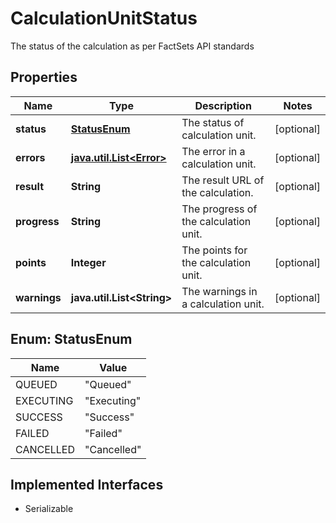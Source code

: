 

# CalculationUnitStatus

The status of the calculation as per FactSets API standards

## Properties

Name | Type | Description | Notes
------------ | ------------- | ------------- | -------------
**status** | [**StatusEnum**](#StatusEnum) | The status of calculation unit. |  [optional]
**errors** | [**java.util.List&lt;Error&gt;**](Error.md) | The error in a calculation unit. |  [optional]
**result** | **String** | The result URL of the calculation. |  [optional]
**progress** | **String** | The progress of the calculation unit. |  [optional]
**points** | **Integer** | The points for the calculation unit. |  [optional]
**warnings** | **java.util.List&lt;String&gt;** | The warnings in a calculation unit. |  [optional]



## Enum: StatusEnum

Name | Value
---- | -----
QUEUED | &quot;Queued&quot;
EXECUTING | &quot;Executing&quot;
SUCCESS | &quot;Success&quot;
FAILED | &quot;Failed&quot;
CANCELLED | &quot;Cancelled&quot;


## Implemented Interfaces

* Serializable


